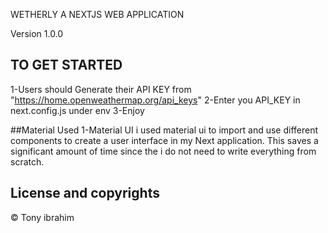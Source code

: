 WETHERLY A NEXTJS WEB APPLICATION

Version 1.0.0

## TO GET STARTED

1-Users should Generate their API KEY from "https://home.openweathermap.org/api_keys"
2-Enter you API_KEY in next.config.js under env
3-Enjoy

##Material Used
1-Material UI 
  i used material ui to import and use different components to create a user interface in my Next application. This saves a significant amount of time since the i     do not need to write everything from scratch.


## License and copyrights
© Tony ibrahim
